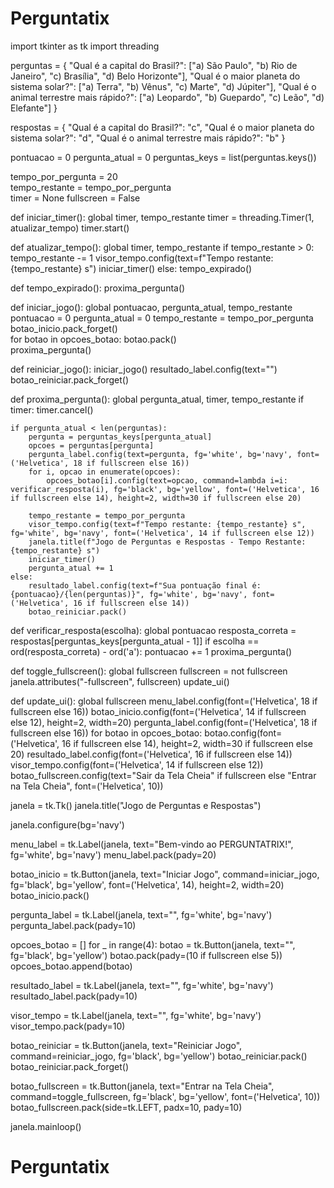 ﻿# Perguntatix
 import tkinter as tk
import threading


perguntas = {
    "Qual é a capital do Brasil?": ["a) São Paulo", "b) Rio de Janeiro", "c) Brasília", "d) Belo Horizonte"],
    "Qual é o maior planeta do sistema solar?": ["a) Terra", "b) Vênus", "c) Marte", "d) Júpiter"],
    "Qual é o animal terrestre mais rápido?": ["a) Leopardo", "b) Guepardo", "c) Leão", "d) Elefante"]
}

respostas = {
    "Qual é a capital do Brasil?": "c",
    "Qual é o maior planeta do sistema solar?": "d",
    "Qual é o animal terrestre mais rápido?": "b"
}

pontuacao = 0
pergunta_atual = 0
perguntas_keys = list(perguntas.keys())

tempo_por_pergunta = 20  
tempo_restante = tempo_por_pergunta  
timer = None
fullscreen = False  

def iniciar_timer():
    global timer, tempo_restante
    timer = threading.Timer(1, atualizar_tempo)
    timer.start()

def atualizar_tempo():
    global timer, tempo_restante
    if tempo_restante > 0:
        tempo_restante -= 1
        visor_tempo.config(text=f"Tempo restante: {tempo_restante} s")
        iniciar_timer()
    else:
        tempo_expirado()

def tempo_expirado():
    proxima_pergunta()

def iniciar_jogo():
    global pontuacao, pergunta_atual, tempo_restante
    pontuacao = 0
    pergunta_atual = 0
    tempo_restante = tempo_por_pergunta
    botao_inicio.pack_forget()  
    for botao in opcoes_botao:
        botao.pack()  
    proxima_pergunta()

def reiniciar_jogo():
    iniciar_jogo()
    resultado_label.config(text="")
    botao_reiniciar.pack_forget()  

def proxima_pergunta():
    global pergunta_atual, timer, tempo_restante
    if timer:
        timer.cancel()  

    if pergunta_atual < len(perguntas):
        pergunta = perguntas_keys[pergunta_atual]
        opcoes = perguntas[pergunta]
        pergunta_label.config(text=pergunta, fg='white', bg='navy', font=('Helvetica', 18 if fullscreen else 16))
        for i, opcao in enumerate(opcoes):
            opcoes_botao[i].config(text=opcao, command=lambda i=i: verificar_resposta(i), fg='black', bg='yellow', font=('Helvetica', 16 if fullscreen else 14), height=2, width=30 if fullscreen else 20)
        
        tempo_restante = tempo_por_pergunta
        visor_tempo.config(text=f"Tempo restante: {tempo_restante} s", fg='white', bg='navy', font=('Helvetica', 14 if fullscreen else 12))
        janela.title(f"Jogo de Perguntas e Respostas - Tempo Restante: {tempo_restante} s")
        iniciar_timer()
        pergunta_atual += 1
    else:
        resultado_label.config(text=f"Sua pontuação final é: {pontuacao}/{len(perguntas)}", fg='white', bg='navy', font=('Helvetica', 16 if fullscreen else 14))
        botao_reiniciar.pack()  

def verificar_resposta(escolha):
    global pontuacao
    resposta_correta = respostas[perguntas_keys[pergunta_atual - 1]]
    if escolha == ord(resposta_correta) - ord('a'):
        pontuacao += 1
    proxima_pergunta()

def toggle_fullscreen():
    global fullscreen
    fullscreen = not fullscreen
    janela.attributes("-fullscreen", fullscreen)
    update_ui()

def update_ui():
    global fullscreen
    menu_label.config(font=('Helvetica', 18 if fullscreen else 16))
    botao_inicio.config(font=('Helvetica', 14 if fullscreen else 12), height=2, width=20)
    pergunta_label.config(font=('Helvetica', 18 if fullscreen else 16))
    for botao in opcoes_botao:
        botao.config(font=('Helvetica', 16 if fullscreen else 14), height=2, width=30 if fullscreen else 20)
    resultado_label.config(font=('Helvetica', 16 if fullscreen else 14))
    visor_tempo.config(font=('Helvetica', 14 if fullscreen else 12))
    botao_fullscreen.config(text="Sair da Tela Cheia" if fullscreen else "Entrar na Tela Cheia", font=('Helvetica', 10))


janela = tk.Tk()
janela.title("Jogo de Perguntas e Respostas")


janela.configure(bg='navy')  


menu_label = tk.Label(janela, text="Bem-vindo ao PERGUNTATRIX!", fg='white', bg='navy')
menu_label.pack(pady=20)

botao_inicio = tk.Button(janela, text="Iniciar Jogo", command=iniciar_jogo, fg='black', bg='yellow', font=('Helvetica', 14), height=2, width=20)
botao_inicio.pack()


pergunta_label = tk.Label(janela, text="", fg='white', bg='navy')
pergunta_label.pack(pady=10)

opcoes_botao = []
for _ in range(4):
    botao = tk.Button(janela, text="", fg='black', bg='yellow')
    botao.pack(pady=(10 if fullscreen else 5))  
    opcoes_botao.append(botao)


resultado_label = tk.Label(janela, text="", fg='white', bg='navy')
resultado_label.pack(pady=10)


visor_tempo = tk.Label(janela, text="", fg='white', bg='navy')
visor_tempo.pack(pady=10)


botao_reiniciar = tk.Button(janela, text="Reiniciar Jogo", command=reiniciar_jogo, fg='black', bg='yellow')
botao_reiniciar.pack()
botao_reiniciar.pack_forget()  


botao_fullscreen = tk.Button(janela, text="Entrar na Tela Cheia", command=toggle_fullscreen, fg='black', bg='yellow', font=('Helvetica', 10))
botao_fullscreen.pack(side=tk.LEFT, padx=10, pady=10)

janela.mainloop()

# Perguntatix
